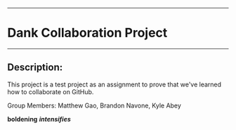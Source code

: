 ___

# Dank Collaboration Project
___

## Description:

This project is a test project as an assignment to prove that we've learned how to collaborate on GitHub.

Group Members: Matthew Gao, Brandon Navone, Kyle Abey

**boldening** ***intensifies***